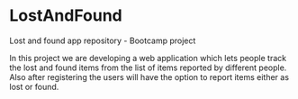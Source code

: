 # LostAndFound
Lost and found app repository - Bootcamp project

In this project we are developing a web application which lets people track the lost and found items from the list of items reported by different people. Also after registering the users will have the option to report items either as lost or found. 

